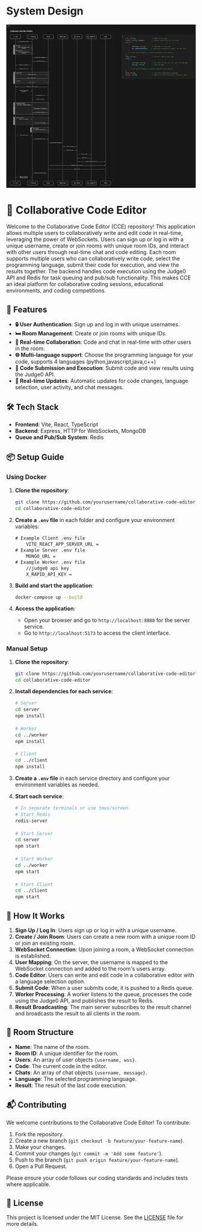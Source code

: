 
# System Design

![System Design](SystemDesign.png)

# 🎉 Collaborative Code Editor

Welcome to the Collaborative Code Editor (CCE) repository! This application allows multiple users to collaboratively write and edit code in real-time, leveraging the power of WebSockets. Users can sign up or log in with a unique username, create or join rooms with unique room IDs, and interact with other users through real-time chat and code editing. Each room supports multiple users who can collaboratively write code, select the programming language, submit their code for execution, and view the results together. The backend handles code execution using the Judge0 API and Redis for task queuing and pub/sub functionality. This makes CCE an ideal platform for collaborative coding sessions, educational environments, and coding competitions.

## 🌟 Features
- **🔒 User Authentication**: Sign up and log in with unique usernames.
- **🛏️ Room Management**: Create or join rooms with unique IDs.
- **📝 Real-time Collaboration**: Code and chat in real-time with other users in the room.
- **🌐 Multi-language support**: Choose the programming language for your code, supports 4 languages (python,javascript,java,c++)
- **🚀 Code Submission and Execution**: Submit code and view results using the Judge0 API.
- **🔄 Real-time Updates**: Automatic updates for code changes, language selection, user activity, and chat messages.

## 🛠️ Tech Stack
- **Frontend**: Vite, React, TypeScript
- **Backend**: Express, HTTP for WebSockets, MongoDB
- **Queue and Pub/Sub System**: Redis

## 📦 Setup Guide

### Using Docker
1. **Clone the repository**:
    ```sh
    git clone https://github.com/yourusername/collaborative-code-editor.git
    cd collaborative-code-editor
    ```

2. **Create a `.env` file** in each folder and configure your environment variables:
    ```env
    # Example Client .env file
	    VITE_REACT_APP_SERVER_URL =
    # Example Server .env file
	    MONGO_URL =
	# Example Worker .env file
		//judge0 api key
		X_RAPID_API_KEY = 
    ```

3. **Build and start the application**:
    ```sh
    docker-compose up --build
    ```

4. **Access the application**:
    - Open your browser and go to `http://localhost:8080` for the server service.
    - Go to `http://localhost:5173` to access the client interface.

### Manual Setup
1. **Clone the repository**:
    ```sh
    git clone https://github.com/yourusername/collaborative-code-editor.git
    cd collaborative-code-editor
    ```

2. **Install dependencies for each service**:
    ```sh
    # Server
    cd server
    npm install

    # Worker
    cd ../worker
    npm install

    # Client
    cd ../client
    npm install
    ```

3. **Create a `.env` file** in each service directory and configure your environment variables as needed.

4. **Start each service**:
    ```sh
    # In separate terminals or use tmux/screen
    # Start Redis
    redis-server

    # Start Server
    cd server
    npm start

    # Start Worker
    cd ../worker
    npm start

    # Start Client
    cd ../client
    npm start
    ```

## 🚀 How It Works
1. **Sign Up / Log In**: Users sign up or log in with a unique username.
2. **Create / Join Room**: Users can create a new room with a unique room ID or join an existing room.
3. **WebSocket Connection**: Upon joining a room, a WebSocket connection is established.
4. **User Mapping**: On the server, the username is mapped to the WebSocket connection and added to the room's users array.
5. **Code Editor**: Users can write and edit code in a collaborative editor with a language selection option.
6. **Submit Code**: When a user submits code, it is pushed to a Redis queue.
7. **Worker Processing**: A worker listens to the queue, processes the code using the Judge0 API, and publishes the result to Redis.
8. **Result Broadcasting**: The main server subscribes to the result channel and broadcasts the result to all clients in the room.

## 🎨 Room Structure
- **Name**: The name of the room.
- **Room ID**: A unique identifier for the room.
- **Users**: An array of user objects `{username, wss}`.
- **Code**: The current code in the editor.
- **Chats**: An array of chat objects `{username, message}`.
- **Language**: The selected programming language.
- **Result**: The result of the last code execution.

## 📬 Contributing
We welcome contributions to the Collaborative Code Editor! To contribute:
1. Fork the repository.
2. Create a new branch (`git checkout -b feature/your-feature-name`).
3. Make your changes.
4. Commit your changes (`git commit -m 'Add some feature'`).
5. Push to the branch (`git push origin feature/your-feature-name`).
6. Open a Pull Request.

Please ensure your code follows our coding standards and includes tests where applicable.

## 📄 License
This project is licensed under the MIT License. See the [LICENSE](LICENSE) file for more details.
